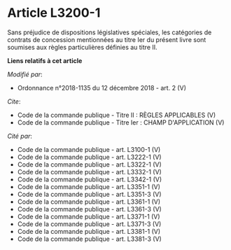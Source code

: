 # Article L3200-1

Sans préjudice de dispositions législatives spéciales, les catégories de contrats de concession mentionnées au titre Ier du
présent livre sont soumises aux règles particulières définies au titre II.

**Liens relatifs à cet article**

_Modifié par_:

  - Ordonnance n°2018-1135 du 12 décembre 2018 - art. 2 (V)

_Cite_:

  - Code de la commande publique -  Titre II : RÈGLES APPLICABLES (V)
  - Code de la commande publique -  Titre Ier : CHAMP D'APPLICATION (V)

_Cité par_:

  - Code de la commande publique - art. L3100-1 (V)
  - Code de la commande publique - art. L3222-1 (V)
  - Code de la commande publique - art. L3322-1 (V)
  - Code de la commande publique - art. L3332-1 (V)
  - Code de la commande publique - art. L3342-1 (V)
  - Code de la commande publique - art. L3351-1 (V)
  - Code de la commande publique - art. L3351-3 (V)
  - Code de la commande publique - art. L3361-1 (V)
  - Code de la commande publique - art. L3361-3 (V)
  - Code de la commande publique - art. L3371-1 (V)
  - Code de la commande publique - art. L3371-3 (V)
  - Code de la commande publique - art. L3381-1 (V)
  - Code de la commande publique - art. L3381-3 (V)

